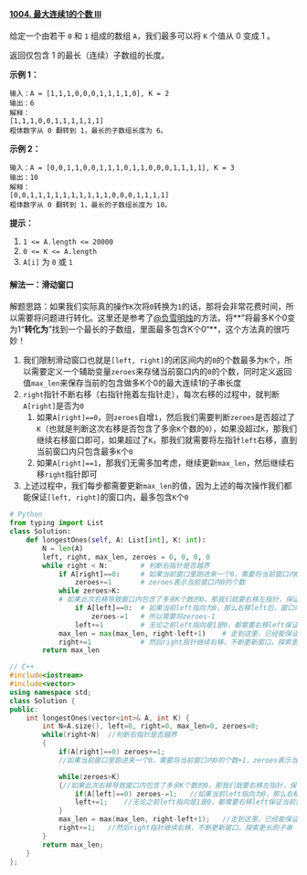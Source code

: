 #### [1004. 最大连续1的个数 III](https://leetcode-cn.com/problems/max-consecutive-ones-iii/)

给定一个由若干 `0` 和 `1` 组成的数组 `A`，我们最多可以将 `K` 个值从 0 变成 1 。

返回仅包含 1 的最长（连续）子数组的长度。

**示例 1：**

```
输入：A = [1,1,1,0,0,0,1,1,1,1,0], K = 2
输出：6
解释： 
[1,1,1,0,0,1,1,1,1,1,1]
粗体数字从 0 翻转到 1，最长的子数组长度为 6。
```

**示例 2：**

```
输入：A = [0,0,1,1,0,0,1,1,1,0,1,1,0,0,0,1,1,1,1], K = 3
输出：10
解释：
[0,0,1,1,1,1,1,1,1,1,1,1,0,0,0,1,1,1,1]
粗体数字从 0 翻转到 1，最长的子数组长度为 10。
```

**提示：**

1. `1 <= A.length <= 20000`
2. `0 <= K <= A.length`
3. `A[i]` 为 `0` 或 `1` 

#### 解法一：滑动窗口

解题思路：如果我们实际真的操作`K`次将`0`转换为`1`的话，那将会非常花费时间，所以需要将问题进行转化。这里还是参考了[@负雪明烛](https://leetcode-cn.com/problems/max-consecutive-ones-iii/solution/fen-xiang-hua-dong-chuang-kou-mo-ban-mia-f76z/)的方法，将**”将最多K个0变为1“**转化为**”找到一个最长的子数组，里面最多包含K个0“**，这个方法真的很巧妙！

1. 我们限制滑动窗口也就是`[left, right]`的闭区间内的`0`的个数最多为`K`个，所以需要定义一个辅助变量`zeroes`来存储当前窗口内的`0`的个数，同时定义返回值`max_len`来保存当前的包含做多K个0的最大连续1的子串长度
2. `right`指针不断右移（右指针拖着左指针走），每次右移的过程中，就判断`A[right]`是否为`0`
   1. 如果`A[right]==0`，则`zeroes`自增`1`，然后我们需要判断`zeroes`是否超过了`K`（也就是判断这次右移是否包含了多余`K`个数的`0`），如果没超过`K`，那我们继续右移窗口即可，如果超过了`K`，那我们就需要将左指针`left`右移，直到当前窗口内只包含最多`K`个`0`
   2. 如果`A[right]==1`，那我们无需多加考虑，继续更新`max_len`，然后继续右移`right`指针即可
3. 上述过程中，我们每步都需要更新`max_len`的值，因为上述的每次操作我们都能保证`[left, right]`的窗口内，最多包含`K`个`0`

```python
# Python
from typing import List
class Solution:
    def longestOnes(self, A: List[int], K: int):
        N = len(A)
        left, right, max_len, zeroes = 0, 0, 0, 0
        while right < N:        # 判断右指针是否越界
            if A[right]==0:     # 如果当前窗口里跑进来一个0，需要将当前窗口内0的个数+1
                zeroes+=1       # zeroes表示当前窗口内0的个数
            while zeroes>K:
            # 如果此次右移导致窗口内包含了多余K个数的0，那我们就要右移左指针，保证当前窗口的0的个数不超过K
                if A[left]==0:  # 如果当前left指向为0，那么右移left后，窗口内的0的个数将会减少
                    zeroes-=1   # 所以需要将zeroes-1
                left+=1         # 无论之前left指向是1是0，都需要右移left保证当前窗口只含有最多K个0
            max_len = max(max_len, right-left+1)    # 走到这里，已经能保证窗口内一定包含有最多K个0了，所以更新max_len
            right+=1            # 然后right指针继续右移，不断更新窗口，探索更长的子串
        return max_len
```

```c++
// C++
#include<iostream>
#include<vector>
using namespace std;
class Solution {
public:
    int longestOnes(vector<int>& A, int K) {
        int N=A.size(), left=0, right=0, max_len=0, zeroes=0;
        while(right<N)  //判断右指针是否越界
        {
            if(A[right]==0) zeroes+=1;
            //如果当前窗口里跑进来一个0，需要将当前窗口内0的个数+1，zeroes表示当前窗口内0的个数

            while(zeroes>K)
            {//如果此次右移导致窗口内包含了多余K个数的0，那我们就要右移左指针，保证当前窗口的0的个数不超过K
                if(A[left]==0) zeroes-=1;   //如果当前left指向为0，那么右移left后，窗口内的0的个数将会减少
                left+=1;    //无论之前left指向是1是0，都需要右移left保证当前窗口只含有最多K个0
            }
            max_len = max(max_len, right-left+1);   //走到这里，已经能保证窗口内一定包含有最多K个0了，所以更新max_len
            right+=1;   //然后right指针继续右移，不断更新窗口，探索更长的子串
        }
        return max_len;
    }
};
```

